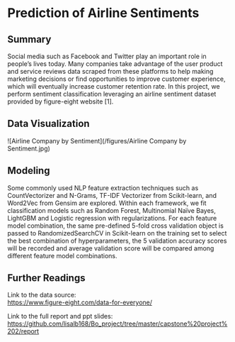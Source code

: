 # Prediction of Airline Sentiments
## Summary 
Social media such as Facebook and Twitter play an important role in people’s lives today. 
Many companies take advantage of the user product and service reviews data scraped from these platforms to help making 
marketing decisions or find opportunities to improve customer experience, which will eventually increase customer retention 
rate. In this project, we perform sentiment classification leveraging an airline sentiment dataset provided by figure-eight 
website [1].
## Data Visualization


![Airline Company by Sentiment](/figures/Airline Company by Sentiment.jpg)
## Modeling
Some commonly used NLP feature extraction techniques such as CountVectorizer and N-Grams, TF-IDF Vectorizer from Scikit-learn, 
and Word2Vec from Gensim are explored. Within each framework, we fit classification models such as Random Forest, 
Multinomial Naïve Bayes, LightGBM and Logistic regression with regularizations. For each feature model combination, 
the same pre-defined 5-fold cross validation object is passed to RandomizedSearchCV in Scikit-learn on the training 
set to select the best combination of hyperparameters, the 5 validation accuracy scores will be recorded and average 
validation score will be compared among different feature model combinations.


## Further Readings
Link to the data source:  
https://www.figure-eight.com/data-for-everyone/

Link to the full report and ppt slides:  
https://github.com/lisalb168/Bo_project/tree/master/capstone%20project%202/report


